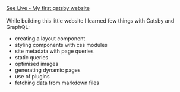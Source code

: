\
\
[See Live - My first gatsby website](https://cocky-morse-8ba895.netlify.app/)
\
\
While building this little website I learned few things with Gatsby and GraphQL:

- creating a layout component
- styling components with css modules
- site metadata with page queries
- static queries
- optimised images
- generating dynamic pages
- use of plugins
- fetching data from markdown files
